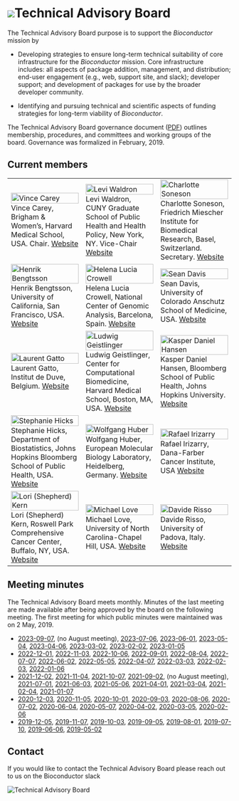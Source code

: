 # ![](/images/icons/magnifier.gif)Technical Advisory Board

The Technical Advisory Board purpose is to support the _Bioconductor_
mission by

- Developing strategies to ensure long-term technical suitability of
  core infrastructure for the _Bioconductor_ mission. Core
  infrastructure includes: all aspects of package addition,
  management, and distribution; end-user engagement (e.g., web,
  support site, and slack); developer support; and development of
  packages for use by the broader developer community.

- Identifying and pursuing technical and scientific aspects of funding
  strategies for long-term viability of _Bioconductor_.

The Technical Advisory Board governance document ([PDF][1]) outlines
membership, procedures, and committees and working groups of the
board. Governance was formalized in February, 2019.

[1]: TAB-Governance.pdf

## Current members

 
<table width="100%">
  <tr>
    <td width="33%">
      <img src="/images/tab/VinceCarey.png"
           width="100%" alt="Vince Carey" title="Vince Carey"/>
      <figcaption>Vince Carey, Brigham & Women’s, Harvard Medical School, USA. Chair.
      <a href="https://vjcitn.github.io/">Website</a>
      </figcaption>
    </td>
    <td width="33%">
      <img src="/images/tab/LeviWaldron.png"
            width="100%" alt="Levi Waldron" title="Levi Waldron"/>
      <figcaption>Levi Waldron, CUNY Graduate School of Public Health  and Health Policy, New York, NY. Vice-Chair
      <a href="http://waldronlab.io/">Website</a>
      </figcaption>
    </td>
    <td width="33%">
      <img src="/images/tab/CharlotteSoneson.png"
           width="100%" alt="Charlotte Soneson" title="Charlotte Soneson"/>
      <figcaption>Charlotte Soneson, Friedrich Miescher Institute for Biomedical Research, Basel, Switzerland. Secretary.
      <a href="https://csoneson.github.io/">Website</a>
      </figcaption>
    </td>
  </tr>

  <tr> 
    <td width="33%">
      <img src="/images/tab/HenrikBengtsson.jpg"
           width="100%" alt="Henrik Bengtsson" title="Henrik Bengtsson"/>
      <figcaption> Henrik Bengtsson, University of California, San Francisco, USA.
      <a href="https://profiles.ucsf.edu/henrik.bengtsson">Website</a>
      </figcaption>
    </td>
    <td width="33%">
      <img src="/images/tab/HelenaCrowell.png"
           width="100%" alt="Helena Lucia Crowell" title="Helena Lucia Crowell"/>
      <figcaption> Helena Lucia Crowell, National Center of Genomic Analysis, Barcelona, Spain.
      <a href="http://helenalc.github.io/">Website</a>
      </figcaption>
    </td>
    <td width="33%">
      <img src="/images/tab/SeanDavis.png"
           width="100%" alt="Sean Davis" title="Sean Davis"/>
      <figcaption>  Sean Davis, University of Colorado Anschutz School of Medicine, USA.
      <a href="https://seandavi.github.io/">Website</a>
      </figcaption>
    </td>
  </tr>
  
  <tr>
    <td width="33%">
      <img src="/images/tab/LaurentGatto.png"
           width="100%" alt="Laurent Gatto" title="Laurent Gatto"/>
      <figcaption>  Laurent Gatto, Institut de Duve, Belgium.
      <a href="https://www.deduveinstitute.be/fr/research/computational-biology/laurent-gatto">Website</a>
      </figcaption>
    </td>
    <td width="33%">
      <img src="/images/tab/LudwigGeistlinger.png"
           width="100%" alt="Ludwig Geistlinger" title="Ludwig Geistlinger"/>
      <figcaption> Ludwig Geistlinger, Center for Computational Biomedicine, Harvard Medical School, Boston, MA, USA.
      <a href="https://computationalbiomed.hms.harvard.edu/about/people/ludwig-geistlinger-phd/">Website</a>
      </figcaption>
    </td>
    <td width="33%">
      <img src="/images/tab/KasperHansen.png"
           width="100%" alt="Kasper Daniel Hansen" title="Kasper Daniel Hansen"/>
      <figcaption> Kasper Daniel Hansen, Bloomberg School of Public Health, Johns Hopkins University.
      <a href="http://www.biostat.jhsph.edu/~khansen/">Website</a>
      </figcaption>
    </td>
  </tr>

  <tr>
    <td width="33%">
      <img src="/images/tab/StephanieHicks.png"
           width="100%" alt="Stephanie Hicks" title="Stephanie Hicks"/>
      <figcaption> Stephanie Hicks, Department of Biostatistics, Johns Hopkins Bloomberg School of Public Health, USA.
      <a href="https://www.jhsph.edu/faculty/directory/profile/3639/stephanie-c-hicks">Website</a>
      </figcaption>
    </td>
    <td width="33%">
      <img src="/images/tab/WolfgangHuber.png"
           width="100%" alt="Wolfgang Huber" title="Wolfgang Huber"/>
      <figcaption> Wolfgang Huber, European Molecular Biology Laboratory, Heidelberg, Germany.
      <a href="http://www.embl.de/research/units/genome_biology/huber/">Website</a>
      </figcaption>
    </td>
    <td width="33%">
      <img src="/images/tab/RafaelIrizarry.png"
           width="100%" alt="Rafael Irizarry" title="Rafael Irizarry"/>
      <figcaption> Rafael Irizarry, Dana-Farber Cancer Institute, USA
      <a href="http://bcb.dfci.harvard.edu/index.php?option=com_content&view=article&id=166&Itemid=281">Website</a>
      </figcaption>
    </td>
  </tr>

  <tr>
    <td width="33%">
      <img src="/images/tab/LoriShepherd.png"
           width="100%" alt="Lori (Shepherd) Kern" title="Lori (Shepherd) Kern"/>
      <figcaption> Lori (Shepherd) Kern, Roswell Park Comprehensive Cancer Center, Buffalo, NY, USA.
      <a href="https://www.linkedin.com/in/lori-shepherd-b49993172">Website</a> 
      </figcaption>
    </td>
    <td width="33%">
      <img src="/images/tab/MichaelLove.png"
           width="100%" alt="Michael Love" title="Michael Love"/>
      <figcaption> Michael Love, University of North Carolina-Chapel Hill, USA.
      <a href="https://mikelove.github.io/">Website</a>
      </figcaption>
    </td>
    <td width="33%">
      <img src="/images/tab/DavideRisso.png"
           width="100%" alt="Davide Risso" title="Davide Risso"/>
      <figcaption> Davide Risso, University of Padova, Italy.
      <a href="https://drisso.github.io/">Website</a>
      </figcaption>
    </td>
  </tr>
</table>




## Meeting minutes

The Technical Advisory Board meets monthly. Minutes of the last meeting are made available
after being approved by the board on the following meeting. The first meeting for which public
minutes were maintained was on 2 May, 2019.

- [2023-09-07](2023-09-07-minutes.pdf),
  (no August meeting), 
  [2023-07-06](2023-07-06-minutes.pdf),
  [2023-06-01](2023-06-01-minutes.pdf),
  [2023-05-04](2023-05-04-minutes.pdf),
  [2023-04-06](2023-04-06-minutes.pdf),
  [2023-03-02](2023-03-02-minutes.pdf),
  [2023-02-02](2023-02-02-minutes.pdf),
  [2023-01-05](2023-01-05-minutes.pdf)
- [2022-12-01](2022-12-01-minutes.pdf),
  [2022-11-03](2022-11-03-minutes.pdf),
  [2022-10-06](2022-10-06-minutes.pdf),
  [2022-09-01](2022-09-01-minutes.pdf),
  [2022-08-04](2022-08-04-minutes.pdf),
  [2022-07-07](2022-07-07-minutes.pdf),
  [2022-06-02](2022-06-02-minutes.pdf),
  [2022-05-05](2022-05-05-minutes.pdf),
  [2022-04-07](2022-04-07-minutes.pdf),
  [2022-03-03](2022-03-03-minutes.pdf),
  [2022-02-03](2022-02-03-minutes.pdf),
  [2022-01-06](2022-01-06-minutes.pdf)
- [2021-12-02](2021-12-02-minutes.pdf),
  [2021-11-04](2021-11-04-minutes.pdf),
  [2021-10-07](2021-10-07-minutes.pdf),
  [2021-09-02](2021-09-02-minutes.pdf),
  (no August meeting), 
  [2021-07-01](2021-07-01-minutes.pdf),
  [2021-06-03](2021-06-03-minutes.pdf),
  [2021-05-06](2021-05-06-minutes.pdf),
  [2021-04-01](2021-04-01-minutes.pdf),
  [2021-03-04](2021-03-04-minutes.pdf),
  [2021-02-04](2021-02-04-minutes.pdf),
  [2021-01-07](2021-01-07-minutes.pdf)
- [2020-12-03](2020-12-03-minutes.pdf),
  [2020-11-05](2020-11-05-minutes.pdf),
  [2020-10-01](2020-10-01-minutes.pdf),
  [2020-09-03](2020-09-03-minutes.pdf),
  [2020-08-06](2020-08-06-minutes.pdf),
  [2020-07-02](2020-07-02-minutes.pdf),
  [2020-06-04](2020-06-04-minutes.pdf),
  [2020-05-07](2020-05-07-minutes.pdf),
  [2020-04-02](2020-04-02-minutes.pdf),
  [2020-03-05](2020-03-05-minutes.pdf),
  [2020-02-06](2020-02-06-minutes.pdf)
- [2019-12-05](2019-12-05-minutes.pdf),
  [2019-11-07](2019-11-07-minutes.pdf),
  [2019-10-03](2019-10-03-minutes.pdf),
  [2019-09-05](2019-09-05-minutes.pdf), 
  [2019-08-01](2019-08-01-minutes.pdf), 
  [2019-07-10](2019-07-10-minutes.pdf),
  [2019-06-06](2019-06-06-minutes.pdf), 
  [2019-05-02](2019-05-02-minutes.pdf)
  
  
## Contact

If you would like to contact the Technical Advisory Board please reach out to us on the Bioconductor slack 

![Technical Advisory Board](/images/tab/tab.png)

